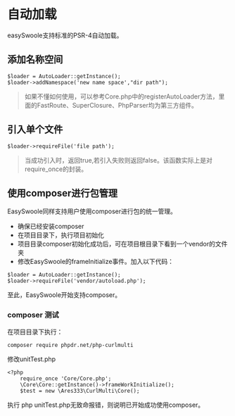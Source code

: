 # 自动加载
easySwoole支持标准的PSR-4自动加载。
## 添加名称空间
```
$loader = AutoLoader::getInstance();
$loader->addNamespace('new name space',"dir path");
```
> 如果不懂如何使用，可以参考Core.php中的registerAutoLoader方法，里面的FastRoute、SuperClosure、PhpParser均为第三方组件。

## 引入单个文件
```
$loader->requireFile('file path');
```

> 当成功引入时，返回true,若引入失败则返回false。该函数实际上是对require_once的封装。

## 使用composer进行包管理
EasySwoole同样支持用户使用composer进行包的统一管理。
- 确保已经安装composer
- 在项目目录下，执行项目初始化
- 项目目录composer初始化成功后，可在项目根目录下看到一个vendor的文件夹
- 修改EasySwoole的frameInitialize事件。加入以下代码：
```
$loader = AutoLoader::getInstance();
$loader->requireFile('vendor/autoload.php');
```

至此，EasySwoole开始支持composer。
### composer 测试
在项目目录下执行：
```
composer require phpdr.net/php-curlmulti
```

修改unitTest.php
```
<?php
    require_once 'Core/Core.php';
    \Core\Core::getInstance()->frameWorkInitialize();
    $test = new \Ares333\CurlMulti\Core();
```

执行 php unitTest.php无致命报错，则说明已开始成功使用composer。